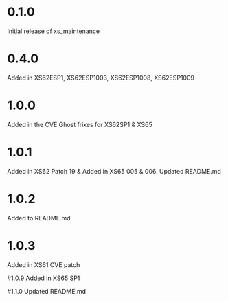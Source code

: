 # 0.1.0

Initial release of xs_maintenance

# 0.4.0

Added in XS62ESP1, XS62ESP1003, XS62ESP1008, XS62ESP1009 

# 1.0.0
Added in the CVE Ghost frixes for XS62SP1 & XS65

# 1.0.1
Added in XS62 Patch 19 & Added in XS65 005 & 006. Updated README.md

# 1.0.2
Added to README.md

# 1.0.3
Added in XS61 CVE patch

#1.0.9
Added in XS65 SP1

#1.1.0
Updated README.md

